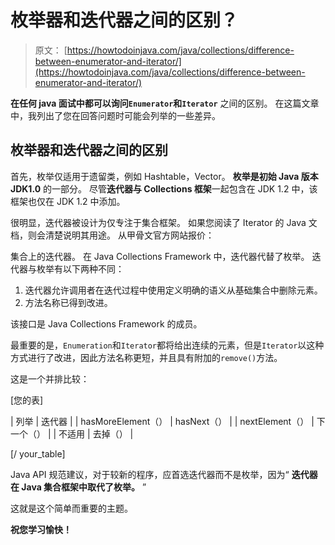 # 枚举器和迭代器之间的区别？

> 原文： [https://howtodoinjava.com/java/collections/difference-between-enumerator-and-iterator/](https://howtodoinjava.com/java/collections/difference-between-enumerator-and-iterator/)

**在任何 **java 面试**中都可以询问`Enumerator`和`Iterator`** 之间的区别。 在这篇文章中，我列出了您在回答问题时可能会列举的一些差异。

## 枚举器和迭代器之间的区别

首先，枚举仅适用于遗留类，例如 Hashtable，Vector。 **枚举是初始 Java 版本 JDK1.0** 的一部分。 尽管**迭代器与 Collections 框架**一起包含在 JDK 1.2 中，该框架也仅在 JDK 1.2 中添加。

很明显，迭代器被设计为仅专注于集合框架。 如果您阅读了 Iterator 的 Java 文档，则会清楚说明其用途。 从甲骨文官方网站报价：

集合上的迭代器。 在 Java Collections Framework 中，迭代器代替了枚举。 迭代器与枚举有以下两种不同：

1.  迭代器允许调用者在迭代过程中使用定义明确的语义从基础集合中删除元素。
2.  方法名称已得到改进。

该接口是 Java Collections Framework 的成员。

最重要的是，`Enumeration`和`Iterator`都将给出连续的元素，但是`Iterator`以这种方式进行了改进，因此方法名称更短，并且具有附加的`remove()`方法。

这是一个并排比较：

[您的表]

| 列举 | 迭代器 |
| hasMoreElement（） | hasNext（） |
| nextElement（） | 下一个（） |
| 不适用 | 去掉（） |

[/ your_table]

Java API 规范建议，对于较新的程序，应首选迭代器而不是枚举，因为“ **迭代器在 Java 集合框架中取代了枚举。** ”

这就是这个简单而重要的主题。

**祝您学习愉快！**